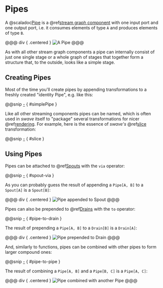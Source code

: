 Pipes
=====

A @scaladoc[Pipe] is a @ref[stream graph component] with one input port and one output port, i.e. it consumes elements
of type `A` and produces elements of type `B`.

@@@ div { .centered }
![A Pipe](.../pipe.svg)
@@@

As with all other stream graph components a pipe can internally consist of just one single stage or a whole graph
of stages that together form a structure that, to the outside, looks like a simple stage.


Creating Pipes
--------------

Most of the time you'll create pipes by appending transformations to a freshly created "identity Pipe", e.g. like this:

@@snip [-]($test$/PipeSpec.scala) { #simplePipe }

Like all other streaming components pipes can be named, which is often used in *swave* itself to "package" several
transformations for nicer @ref[rendering]. For example, here is the essence of *swave's* @ref[slice] transformation:

@@snip [-]($test$/PipeSpec.scala) { #slice }


Using Pipes
-----------

Pipes can be attached to @ref[Spouts] with the `via` operator: 

@@snip [-]($test$/PipeSpec.scala) { #spout-via }

As you can probably guess the result of appending a `Pipe[A, B]` to a `Spout[A]` is a `Spout[B]`:

@@@ div { .centered }
![Pipe appended to Spout](.../spout-with-pipe.svg)
@@@

Pipes can also be prepended to @ref[Drains] with the `to` operator:  

@@snip [-]($test$/PipeSpec.scala) { #pipe-to-drain }

The result of prepending a `Pipe[A, B]` to a `Drain[B]` is a `Drain[A]`:

@@@ div { .centered }
![Pipe prepended to Drain](.../pipe-with-drain.svg)
@@@

And, similarly to functions, pipes can be combined with other pipes to form larger compound ones:

@@snip [-]($test$/PipeSpec.scala) { #pipe-to-pipe }

The result of combining a `Pipe[A, B]` and a `Pipe[B, C]` is a `Pipe[A, C]`:

@@@ div { .centered }
![Pipe combined with another Pipe](.../pipe-with-pipe.svg)
@@@


  [Pipe]: swave.core.Pipe
  [stream graph component]: ../basics.md#streams-as-graphs
  [rendering]: rendering.md
  [slice]: ../transformations/reference/slice.md
  [Spouts]: ../spouts.md
  [Drains]: ../drains.md